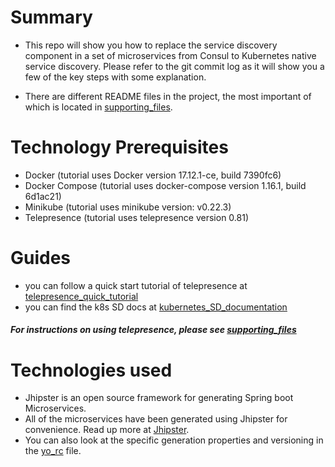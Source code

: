 # Summary
- This repo will show you how to replace the service discovery component in a set of microservices from Consul to
  Kubernetes native service discovery.
  Please refer to the git commit log as it will show you a few of the key steps with some explanation.

- There are different README files in the project, the most important of which is located in [supporting_files](supporting_scripts/README.md).

# Technology Prerequisites
- Docker (tutorial uses Docker version 17.12.1-ce, build 7390fc6)
- Docker Compose (tutorial uses docker-compose version 1.16.1, build 6d1ac21)
- Minikube (tutorial uses minikube version: v0.22.3)
- Telepresence (tutorial uses telepresence version 0.81) 

# Guides
- you can follow a quick start tutorial of telepresence at [telepresence_quick_tutorial](https://www.telepresence.io/)
- you can find the k8s SD docs at [kubernetes_SD_documentation](https://kubernetes.io/docs/tasks/debug-application-cluster/local-debugging/)

##### For instructions on using telepresence, please see [supporting_files](supporting_scripts/README.md)

# Technologies used
- Jhipster is an open source framework for generating Spring boot Microservices. 
- All of the microservices have been generated using Jhipster for convenience. Read up more at [Jhipster](https://www.jhipster.tech/). 
- You can also look at the specific generation properties and versioning in the [yo_rc](uaa/yo-rc.json) file.
 